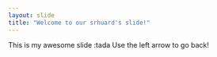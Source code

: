 ```yaml
---
layout: slide
title: "Welcome to our srhuard's slide!"
---
```

This is my awesome slide :tada
Use the left arrow to go back!
